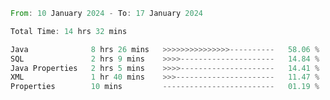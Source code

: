 <!--<div align=center><img src="https://leetcard.jacoblin.cool/CalvinWan0101"></div>-->

<!--START_SECTION:waka-->

```rust
From: 10 January 2024 - To: 17 January 2024

Total Time: 14 hrs 32 mins

Java              8 hrs 26 mins   >>>>>>>>>>>>>>>----------   58.06 %
SQL               2 hrs 9 mins    >>>>---------------------   14.84 %
Java Properties   2 hrs 5 mins    >>>>---------------------   14.41 %
XML               1 hr 40 mins    >>>----------------------   11.47 %
Properties        10 mins         -------------------------   01.19 %
```

<!--END_SECTION:waka-->

